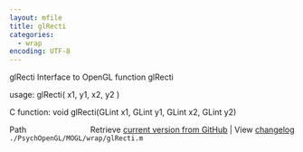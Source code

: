 ```yaml
---
layout: mfile
title: glRecti
categories:
  - wrap
encoding: UTF-8
---
```


glRecti  Interface to OpenGL function glRecti

usage:  glRecti( x1, y1, x2, y2 )

C function:  void glRecti(GLint x1, GLint y1, GLint x2, GLint y2)


<div class="code_header" style="text-align:right;">
  <span style="float:left;">Path&nbsp;&nbsp;</span> <span class="counter">Retrieve <a href=
  "https://raw.github.com/Psychtoolbox-3/Psychtoolbox-3/beta/./PsychOpenGL/MOGL/wrap/glRecti.m">current version from GitHub</a> | View <a href=
  "https://github.com/Psychtoolbox-3/Psychtoolbox-3/commits/beta/./PsychOpenGL/MOGL/wrap/glRecti.m">changelog</a></span>
</div>
<div class="code">
  <code>./PsychOpenGL/MOGL/wrap/glRecti.m</code>
</div>
